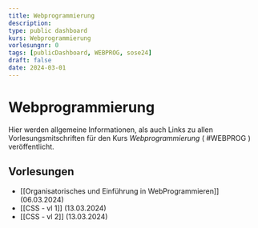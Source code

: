 ```yaml
---
title: Webprogrammierung
description: 
type: public dashboard
kurs: Webprogrammierung
vorlesungnr: 0
tags: [publicDashboard, WEBPROG, sose24]
draft: false
date: 2024-03-01
---
```


# Webprogrammierung

Hier werden allgemeine Informationen, als auch Links zu allen Vorlesungsmitschriften für den Kurs *Webprogrammierung* ( #WEBPROG ) veröffentlicht. 

## Vorlesungen

- [[Organisatorisches und Einführung in WebProgrammieren]] (06.03.2024)
- [[CSS - vl 1]] (13.03.2024)
- [[CSS - vl 2]] (13.03.2024)